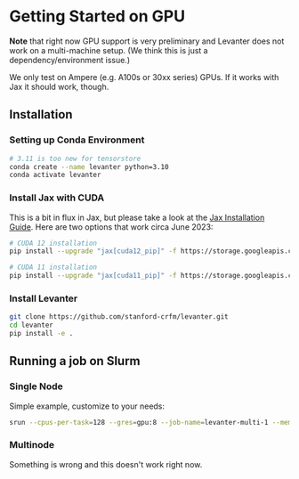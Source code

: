 # Getting Started on GPU

**Note** that right now GPU support is very preliminary and Levanter does not work on a multi-machine setup. (We think this is just a dependency/environment issue.)

We only test on Ampere (e.g. A100s or 30xx series)  GPUs. If it works with Jax it should work, though.

## Installation
### Setting up Conda Environment
```bash
# 3.11 is too new for tensorstore
conda create --name levanter python=3.10
conda activate levanter
```
### Install Jax with CUDA

This is a bit in flux in Jax, but please take a look at the [Jax Installation Guide](https://github.com/google/jax#pip-installation-gpu-cuda-installed-via-pip-easier). Here are two options that work circa June 2023:

```bash
# CUDA 12 installation
pip install --upgrade "jax[cuda12_pip]" -f https://storage.googleapis.com/jax-releases/jax_cuda_releases.html

# CUDA 11 installation
pip install --upgrade "jax[cuda11_pip]" -f https://storage.googleapis.com/jax-releases/jax_cuda_releases.html
```

### Install Levanter

```bash
git clone https://github.com/stanford-crfm/levanter.git
cd levanter
pip install -e .
```

## Running a job on Slurm

### Single Node

Simple example, customize to your needs:

```bash
srun --cpus-per-task=128 --gres=gpu:8 --job-name=levanter-multi-1 --mem=1000G --nodelist=sphinx7 --open-mode=append --partition=sphinx --time=14-0 ~/src/levanter/scripts/run-slurm.sh python src/levanter/main/train_lm.py --config_path config/gpt2_small.yaml
```

### Multinode

Something is wrong and this doesn't work right now.

